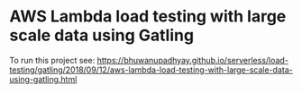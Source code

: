 # AWS Lambda load testing with large scale data using Gatling

To run this project see: https://bhuwanupadhyay.github.io/serverless/load-testing/gatling/2018/09/12/aws-lambda-load-testing-with-large-scale-data-using-gatling.html
